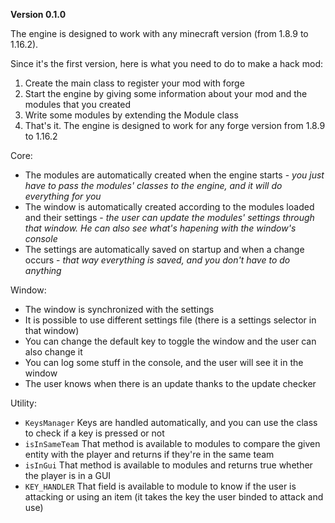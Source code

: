 **Version 0.1.0**

The engine is designed to work with any minecraft version (from 1.8.9 to 1.16.2).

Since it's the first version, here is what you need to do to make a hack mod:
1. Create the main class to register your mod with forge
2. Start the engine by giving some information about your mod and the modules that you created
3. Write some modules by extending the Module class
4. That's it. The engine is designed to work for any forge version from 1.8.9 to 1.16.2

Core:
- The modules are automatically created when the engine starts - *you just have to pass the modules' classes to the engine, and it will do everything for you*
- The window is automatically created according to the modules loaded and their settings - *the user can update the modules' settings through that window. He can also see what's hapening with the window's console*
- The settings are automatically saved on startup and when a change occurs - *that way everything is saved, and you don't have to do anything*

Window:
- The window is synchronized with the settings
- It is possible to use different settings file (there is a settings selector in that window)
- You can change the default key to toggle the window and the user can also change it
- You can log some stuff in the console, and the user will see it in the window
- The user knows when there is an update thanks to the update checker

Utility:
- `KeysManager` Keys are handled automatically, and you can use the class to check if a key is pressed or not
- `isInSameTeam` That method is available to modules to compare the given entity with the player and returns if they're in the same team
- `isInGui` That method is available to modules and returns true whether the player is in a GUI
- `KEY_HANDLER` That field is available to module to know if the user is attacking or using an item (it takes the key the user binded to attack and use)
